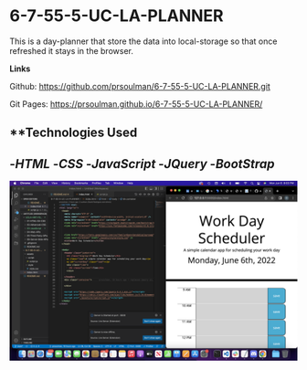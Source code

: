 # 6-7-55-5-UC-LA-PLANNER

This is a day-planner that store the data into local-storage so that once refreshed it stays in the browser.

**Links**

Github: https://github.com/prsoulman/6-7-55-5-UC-LA-PLANNER.git

Git Pages: https://prsoulman.github.io/6-7-55-5-UC-LA-PLANNER/

**Technologies Used
---
-*HTML*
-*CSS*
-*JavaScript*
-*JQuery*
-*BootStrap*
---
![Day Planner](./Screen%20Shot%202022-06-06%20at%208.03.54%20PM.png)

